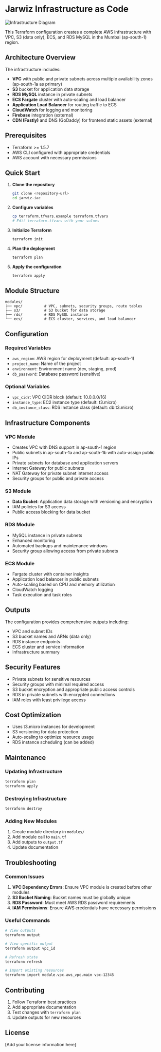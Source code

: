 # Jarwiz Infrastructure as Code

![Infrastructure Diagram](./infrastructure-diagram.png)

This Terraform configuration creates a complete AWS infrastructure with VPC, S3 (data only), ECS, and RDS MySQL in the Mumbai (ap-south-1) region.

## Architecture Overview

The infrastructure includes:

- **VPC** with public and private subnets across multiple availability zones (ap-south-1a as primary)
- **S3** bucket for application data storage
- **RDS MySQL** instance in private subnets
- **ECS Fargate** cluster with auto-scaling and load balancer
- **Application Load Balancer** for routing traffic to ECS
- **CloudWatch** for logging and monitoring
- **Firebase** integration (external)
- **CDN (Fastly)** and DNS (GoDaddy) for frontend static assets (external)

## Prerequisites

- Terraform >= 1.5.7
- AWS CLI configured with appropriate credentials
- AWS account with necessary permissions

## Quick Start

1. **Clone the repository**
   ```bash
   git clone <repository-url>
   cd jarwiz-iac
   ```

2. **Configure variables**
   ```bash
   cp terraform.tfvars.example terraform.tfvars
   # Edit terraform.tfvars with your values
   ```

3. **Initialize Terraform**
   ```bash
   terraform init
   ```

4. **Plan the deployment**
   ```bash
   terraform plan
   ```

5. **Apply the configuration**
   ```bash
   terraform apply
   ```

## Module Structure

```
modules/
├── vpc/          # VPC, subnets, security groups, route tables
├── s3/           # S3 bucket for data storage
├── rds/          # RDS MySQL instance
└── ecs/          # ECS cluster, services, and load balancer
```

## Configuration

### Required Variables

- `aws_region`: AWS region for deployment (default: ap-south-1)
- `project_name`: Name of the project
- `environment`: Environment name (dev, staging, prod)
- `db_password`: Database password (sensitive)

### Optional Variables

- `vpc_cidr`: VPC CIDR block (default: 10.0.0.0/16)
- `instance_type`: EC2 instance type (default: t3.micro)
- `db_instance_class`: RDS instance class (default: db.t3.micro)

## Infrastructure Components

### VPC Module
- Creates VPC with DNS support in ap-south-1 region
- Public subnets in ap-south-1a and ap-south-1b with auto-assign public IPs
- Private subnets for database and application servers
- Internet Gateway for public subnets
- NAT Gateway for private subnet internet access
- Security groups for public and private access

### S3 Module
- **Data Bucket**: Application data storage with versioning and encryption
- IAM policies for S3 access
- Public access blocking for data bucket

### RDS Module
- MySQL instance in private subnets
- Enhanced monitoring
- Automated backups and maintenance windows
- Security group allowing access from private subnets

### ECS Module
- Fargate cluster with container insights
- Application load balancer in public subnets
- Auto-scaling based on CPU and memory utilization
- CloudWatch logging
- Task execution and task roles

## Outputs

The configuration provides comprehensive outputs including:

- VPC and subnet IDs
- S3 bucket names and ARNs (data only)
- RDS instance endpoints
- ECS cluster and service information
- Infrastructure summary

## Security Features

- Private subnets for sensitive resources
- Security groups with minimal required access
- S3 bucket encryption and appropriate public access controls
- RDS in private subnets with encrypted connections
- IAM roles with least privilege access

## Cost Optimization

- Uses t3.micro instances for development
- S3 versioning for data protection
- Auto-scaling to optimize resource usage
- RDS instance scheduling (can be added)

## Maintenance

### Updating Infrastructure
```bash
terraform plan
terraform apply
```

### Destroying Infrastructure
```bash
terraform destroy
```

### Adding New Modules
1. Create module directory in `modules/`
2. Add module call to `main.tf`
3. Add outputs to `output.tf`
4. Update documentation

## Troubleshooting

### Common Issues

1. **VPC Dependency Errors**: Ensure VPC module is created before other modules
2. **S3 Bucket Naming**: Bucket names must be globally unique
3. **RDS Password**: Must meet AWS RDS password requirements
4. **IAM Permissions**: Ensure AWS credentials have necessary permissions

### Useful Commands

```bash
# View outputs
terraform output

# View specific output
terraform output vpc_id

# Refresh state
terraform refresh

# Import existing resources
terraform import module.vpc.aws_vpc.main vpc-12345
```

## Contributing

1. Follow Terraform best practices
2. Add appropriate documentation
3. Test changes with `terraform plan`
4. Update outputs for new resources

## License

[Add your license information here]